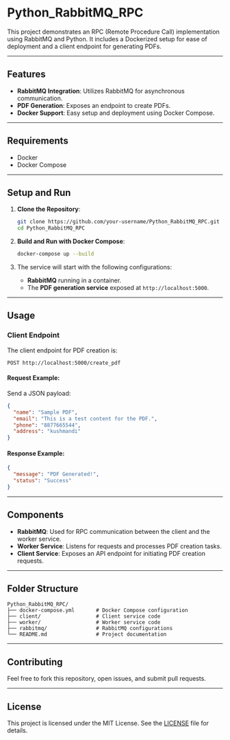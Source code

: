 
# Python_RabbitMQ_RPC

This project demonstrates an RPC (Remote Procedure Call) implementation using RabbitMQ and Python. It includes a Dockerized setup for ease of deployment and a client endpoint for generating PDFs.

---

## **Features**
- **RabbitMQ Integration**: Utilizes RabbitMQ for asynchronous communication.
- **PDF Generation**: Exposes an endpoint to create PDFs.
- **Docker Support**: Easy setup and deployment using Docker Compose.

---

## **Requirements**
- Docker
- Docker Compose

---

## **Setup and Run**

1. **Clone the Repository**:
   ```bash
   git clone https://github.com/your-username/Python_RabbitMQ_RPC.git
   cd Python_RabbitMQ_RPC
   ```

2. **Build and Run with Docker Compose**:
   ```bash
   docker-compose up --build
   ```

3. The service will start with the following configurations:
   - **RabbitMQ** running in a container.
   - The **PDF generation service** exposed at `http://localhost:5000`.

---

## **Usage**

### **Client Endpoint**
The client endpoint for PDF creation is:

```
POST http://localhost:5000/create_pdf
```

#### Request Example:
Send a JSON payload:
```json
{
  "name": "Sample PDF",
  "email": "This is a test content for the PDF.",
  "phone": "8877665544",
  "address": "kushmandi"
}
```

#### Response Example:
```json
{
  "message": "PDF Generated!",
  "status": "Success"
}
```

---

## **Components**
- **RabbitMQ**: Used for RPC communication between the client and the worker service.
- **Worker Service**: Listens for requests and processes PDF creation tasks.
- **Client Service**: Exposes an API endpoint for initiating PDF creation requests.

---

## **Folder Structure**
```
Python_RabbitMQ_RPC/
├── docker-compose.yml       # Docker Compose configuration
├── client/                  # Client service code
├── worker/                  # Worker service code
├── rabbitmq/                # RabbitMQ configurations
└── README.md                # Project documentation
```

---

## **Contributing**
Feel free to fork this repository, open issues, and submit pull requests.

---

## **License**
This project is licensed under the MIT License. See the [LICENSE](LICENSE) file for details.
